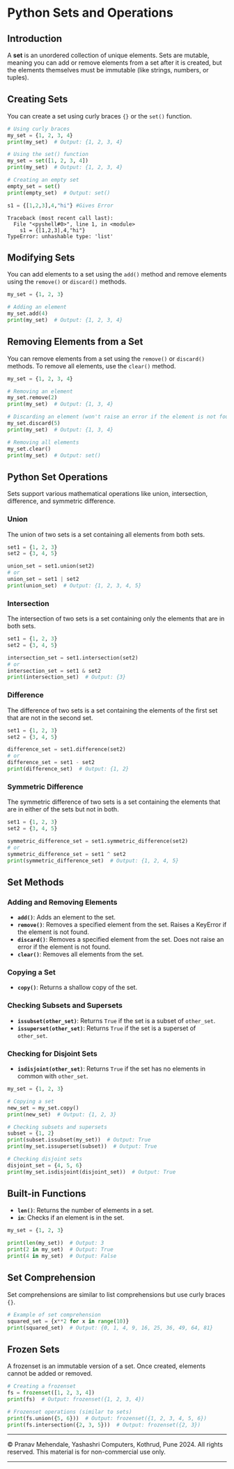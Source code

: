 # Python Sets and Operations

## Introduction

A **set** is an unordered collection of unique elements. Sets are mutable, meaning you can add or remove elements from a set after it is created, but the elements themselves must be immutable (like strings, numbers, or tuples).

## Creating Sets

You can create a set using curly braces `{}` or the `set()` function.

```python
# Using curly braces
my_set = {1, 2, 3, 4}
print(my_set)  # Output: {1, 2, 3, 4}

# Using the set() function
my_set = set([1, 2, 3, 4])
print(my_set)  # Output: {1, 2, 3, 4}

# Creating an empty set
empty_set = set()
print(empty_set)  # Output: set()

s1 = {[1,2,3],4,"hi"} #Gives Error
```
```shell
Traceback (most recent call last):
  File "<pyshell#0>", line 1, in <module>
    s1 = {[1,2,3],4,"hi"}
TypeError: unhashable type: 'list'
```

## Modifying Sets

You can add elements to a set using the `add()` method and remove elements using the `remove()` or `discard()` methods.

```python
my_set = {1, 2, 3}

# Adding an element
my_set.add(4)
print(my_set)  # Output: {1, 2, 3, 4}
```

## Removing Elements from a Set

You can remove elements from a set using the `remove()` or `discard()` methods. To remove all elements, use the `clear()` method.

```python
my_set = {1, 2, 3, 4}

# Removing an element
my_set.remove(2)
print(my_set)  # Output: {1, 3, 4}

# Discarding an element (won't raise an error if the element is not found)
my_set.discard(5)
print(my_set)  # Output: {1, 3, 4}

# Removing all elements
my_set.clear()
print(my_set)  # Output: set()
```

## Python Set Operations

Sets support various mathematical operations like union, intersection, difference, and symmetric difference.

### Union

The union of two sets is a set containing all elements from both sets.

```python
set1 = {1, 2, 3}
set2 = {3, 4, 5}

union_set = set1.union(set2)
# or
union_set = set1 | set2
print(union_set)  # Output: {1, 2, 3, 4, 5}
```

### Intersection

The intersection of two sets is a set containing only the elements that are in both sets.

```python
set1 = {1, 2, 3}
set2 = {3, 4, 5}

intersection_set = set1.intersection(set2)
# or
intersection_set = set1 & set2
print(intersection_set)  # Output: {3}
```

### Difference

The difference of two sets is a set containing the elements of the first set that are not in the second set.

```python
set1 = {1, 2, 3}
set2 = {3, 4, 5}

difference_set = set1.difference(set2)
# or
difference_set = set1 - set2
print(difference_set)  # Output: {1, 2}
```

### Symmetric Difference

The symmetric difference of two sets is a set containing the elements that are in either of the sets but not in both.

```python
set1 = {1, 2, 3}
set2 = {3, 4, 5}

symmetric_difference_set = set1.symmetric_difference(set2)
# or
symmetric_difference_set = set1 ^ set2
print(symmetric_difference_set)  # Output: {1, 2, 4, 5}
```

## Set Methods

### Adding and Removing Elements

- **`add()`**: Adds an element to the set.
- **`remove()`**: Removes a specified element from the set. Raises a KeyError if the element is not found.
- **`discard()`**: Removes a specified element from the set. Does not raise an error if the element is not found.
- **`clear()`**: Removes all elements from the set.

### Copying a Set

- **`copy()`**: Returns a shallow copy of the set.

### Checking Subsets and Supersets

- **`issubset(other_set)`**: Returns `True` if the set is a subset of `other_set`.
- **`issuperset(other_set)`**: Returns `True` if the set is a superset of `other_set`.

### Checking for Disjoint Sets

- **`isdisjoint(other_set)`**: Returns `True` if the set has no elements in common with `other_set`.

```python
my_set = {1, 2, 3}

# Copying a set
new_set = my_set.copy()
print(new_set)  # Output: {1, 2, 3}

# Checking subsets and supersets
subset = {1, 2}
print(subset.issubset(my_set))  # Output: True
print(my_set.issuperset(subset))  # Output: True

# Checking disjoint sets
disjoint_set = {4, 5, 6}
print(my_set.isdisjoint(disjoint_set))  # Output: True
```

## Built-in Functions

- **`len()`**: Returns the number of elements in a set.
- **`in`**: Checks if an element is in the set.

```python
my_set = {1, 2, 3}

print(len(my_set))  # Output: 3
print(2 in my_set)  # Output: True
print(4 in my_set)  # Output: False
```

## Set Comprehension

Set comprehensions are similar to list comprehensions but use curly braces `{}`.

```python
# Example of set comprehension
squared_set = {x**2 for x in range(10)}
print(squared_set)  # Output: {0, 1, 4, 9, 16, 25, 36, 49, 64, 81}
```

## Frozen Sets

A frozenset is an immutable version of a set. Once created, elements cannot be added or removed.

```python
# Creating a frozenset
fs = frozenset([1, 2, 3, 4])
print(fs)  # Output: frozenset({1, 2, 3, 4})

# Frozenset operations (similar to sets)
print(fs.union({5, 6}))  # Output: frozenset({1, 2, 3, 4, 5, 6})
print(fs.intersection({2, 3, 5}))  # Output: frozenset({2, 3})
```

---

&copy; Pranav Mehendale, Yashashri Computers, Kothrud, Pune 2024. All rights reserved. This material is for non-commercial use only.

---
